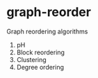 # graph-reorder
Graph reordering algorithms
1. pH
2. Block reordering
3. Clustering
4. Degree ordering
